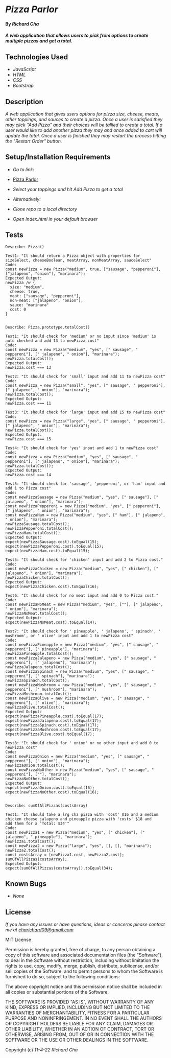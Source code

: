# _Pizza Parlor_

#### By _**Richard Cha**_

#### _A web application that allows users to pick from options to create multiple pizzas and get a total._

## Technologies Used

* _JavaScript_
* _HTML_
* _CSS_
* _Bootstrap_

## Description

_A web application that gives users options for pizza size, cheese, meats, other toppings, and sauces to create a pizza. Once a user is satisfied they may click "Add Pizza" and their choices will be tallied to create a total. If a user would like to add another pizza they may and once added to cart will update the total. Once a user is finished they may restart the process hitting the "Restart Order" button._

## Setup/Installation Requirements

* _Go to link:_
* [Pizza Parlor](https://charichard09.github.io/pizza-parlor)
* _Select your toppings and hit Add Pizza to get a total_

* _Alternatively:_
* _Clone repo to a local directory_
* _Open Index.html in your default browser_

## Tests

```
Describe: Pizza()

Test1: "It should return a Pizza object with properties for sizeSelect, cheeseBoolean, meatArray, nonMeatArray, sauceSelect"
Code: 
const newPizza = new Pizza("medium", true, ["sausage", "pepperoni"], ["jalapeno", "onion"], "marinara");
Expected Output: 
newPizza /w {
  size: "medium",
  cheese: true,
  meat: ["sausage", "pepperoni"],
  non-meat: ["jalapeno", "onion"],
  sauce: "marinara"
  cost: 0
}

  
Describe: Pizza.prototype.totalCost()

Test1: "It should check for 'medium' or no input since 'medium' is auto checked and add 13 to newPizza cost"
Code: 
const newPizza = new Pizza("medium", "yes", [" sausage", " pepperoni"], [" jalapeno", " onion"], "marinara");
newPizza.totalCost();
Expected Output:
newPizza.cost === 13

Test2: "It should check for 'small' input and add 11 to newPizza cost"
Code: 
const newPizza = new Pizza("small", "yes", [" sausage", " pepperoni"], [" jalapeno", " onion"], "marinara");
newPizza.totalCost();
Expected Output:
newPizza.cost === 11

Test3: "It should check for 'large' input and add 15 to newPizza cost"
Code: 
const newPizza = new Pizza("large", "yes", [" sausage", " pepperoni"], [" jalapeno", " onion"], "marinara");
newPizza.totalCost();
Expected Output:
newPizza.cost === 15

Test4: "It should check for 'yes' input and add 1 to newPizza cost"
Code: 
const newPizza = new Pizza("medium", "yes", [" sausage", " pepperoni"], [" jalapeno", " onion"], "marinara");
newPizza.totalCost();
Expected Output:
newPizza.cost === 14

Test5: "It should check for 'sausage', 'pepperoni', or 'ham' input and add 1 to Pizza cost"
Code: 
const newPizzaSausage = new Pizza("medium", "yes", [" sausage"], [" jalapeno", " onion"], "marinara");
const newPizzaPepperoni = new Pizza("medium", "yes", [" pepperoni"], [" jalapeno", " onion"], "marinara");
const newPizzaHam = new Pizza("medium", "yes", [" ham"], [" jalapeno", " onion"], "marinara");
newPizzaSausage.totalCost();
newPizzaPepperoni.totalCost();
newPizzaHam.totalCost();
Expected Output:
expect(newPizzaSausage.cost).toEqual(15);
expect(newPizzaPepperoni.cost).toEqual(15);
expect(newPizzaHam.cost).toEqual(15);

Test5: "It should check for 'chicken' input and add 2 to Pizza cost."
Code: 
const newPizzaChicken = new Pizza("medium", "yes", [" chicken"], [" jalapeno", " onion"], "marinara");
newPizzaChicken.totalCost();
Expected Output:
expect(newPizzaChicken.cost).toEqual(16);

Test6: "It should check for no meat input and add 0 to Pizza cost."
Code: 
const newPizzaNoMeat = new Pizza("medium", "yes", [""], [" jalapeno", " onion"], "marinara");
newPizzaNoMeat.totalCost();
Expected Output:
expect(newPizzaNoMeat.cost).toEqual(14);

Test7: "It should check for ' pineapple', ' jalapeno', ' spinach', ' mushroom', or ' olive' input and add 1 to newPizza cost"
Code: 
const newPizzaPineapple = new Pizza("medium", "yes", [" sausage", " pepperoni"], [" pineapple"], "marinara");
newPizzaPineapple.totalCost();
const newPizzaJalapeno = new Pizza("medium", "yes", [" sausage", " pepperoni"], [" jalapeno"], "marinara");
newPizzaJalapeno.totalCost();
const newPizzaSpinach = new Pizza("medium", "yes", [" sausage", " pepperoni"], [" spinach"], "marinara");
newPizzaSpinach.totalCost();
const newPizzaMushroom = new Pizza("medium", "yes", [" sausage", " pepperoni"], [" mushroom"], "marinara");
newPizzaMushroom.totalCost();
const newPizzaOlive = new Pizza("medium", "yes", [" sausage", " pepperoni"], [" olive"], "marinara");
newPizzaOlive.totalCost();
Expected Output:
expect(newPizzaPineapple.cost).toEqual(17);
expect(newPizzaJalapeno.cost).toEqual(17);
expect(newPizzaSpinach.cost).toEqual(17);
expect(newPizzaMushroom.cost).toEqual(17);
expect(newPizzaOlive.cost).toEqual(17);

Test8: "It should check for ' onion' or no other input and add 0 to newPizza cost"
Code: 
const newPizzaOnion = new Pizza("medium", "yes", [" sausage", " pepperoni"], [" onion"], "marinara");
newPizzaOnion.totalCost();
const newPizzaNoOther = new Pizza("medium", "yes", [" sausage", " pepperoni"], [""], "marinara");
newPizzaNoOther.totalCost();
Expected Output:
expect(newPizzaOnion.cost).toEqual(16);
expect(newPizzaNoOther.cost).toEqual(16);


Describe: sumOfAllPizzas(costsArray)

Test1: "It should take a lrg chz pizza with 'cost' $16 and a medium chicken cheese jalapeno and pineapple pizza with 'costs' $18 and 
add them for a 'Total: $34'"
Code:
const newPizza1 = new Pizza("medium", "yes", [" chicken"], [" jalapeno", " pineapple"], "marinara");
newPizza1.totalCost();
const newPizza2 = new Pizza("large", "yes", [], [], "marinara");
newPizza2.totalCost();
const costsArray = [newPizza1.cost, newPizza2.cost];
sumOfAllPizzas(costsArray);
Expected Output:
expect(sumOfAllPizzas(costsArray)).toEqual(34);

```

## Known Bugs

* _None_

## License

_If you have any issues or have questions, ideas or concerns please contact me at [charichard09@gmail.com](mailto:charichard09@gmail.com)_

MIT License

Permission is hereby granted, free of charge, to any person obtaining a copy
of this software and associated documentation files (the "Software"), to deal
in the Software without restriction, including without limitation the rights
to use, copy, modify, merge, publish, distribute, sublicense, and/or sell
copies of the Software, and to permit persons to whom the Software is
furnished to do so, subject to the following conditions:

The above copyright notice and this permission notice shall be included in all
copies or substantial portions of the Software.

THE SOFTWARE IS PROVIDED "AS IS", WITHOUT WARRANTY OF ANY KIND, EXPRESS OR
IMPLIED, INCLUDING BUT NOT LIMITED TO THE WARRANTIES OF MERCHANTABILITY,
FITNESS FOR A PARTICULAR PURPOSE AND NONINFRINGEMENT. IN NO EVENT SHALL THE
AUTHORS OR COPYRIGHT HOLDERS BE LIABLE FOR ANY CLAIM, DAMAGES OR OTHER
LIABILITY, WHETHER IN AN ACTION OF CONTRACT, TORT OR OTHERWISE, ARISING FROM,
OUT OF OR IN CONNECTION WITH THE SOFTWARE OR THE USE OR OTHER DEALINGS IN THE
SOFTWARE.

Copyright (c) _11-4-22_ _Richard Cha_